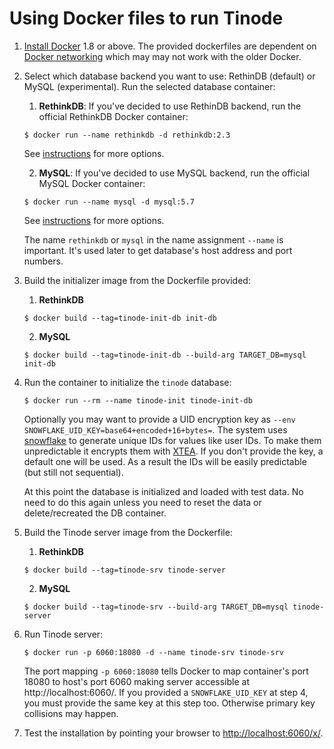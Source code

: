 # Using Docker files to run Tinode

1. [Install Docker](https://docs.docker.com/install/) 1.8 or above. The provided dockerfiles are dependent on [Docker networking](https://docs.docker.com/network/) which may may not work with the older Docker. 

2. Select which database backend you want to use: RethinDB (default) or MySQL (experimental). Run the selected database container:

	1. **RethinkDB**: If you've decided to use RethinDB backend, run the official RethinkDB Docker container:
	```
	$ docker run --name rethinkdb -d rethinkdb:2.3
	```
	See [instructions](https://hub.docker.com/_/rethinkdb/) for more options.
	
	2. **MySQL**: If you've decided to use MySQL backend, run the official MySQL Docker container:
	```
	$ docker run --name mysql -d mysql:5.7
	```
	See [instructions](https://hub.docker.com/_/mysql/) for more options.
	
	The name `rethinkdb` or `mysql` in the name assignment `--name` is important. It's used later to get database's host address and port numbers.


3. Build the initializer image from the Dockerfile provided:
	1. **RethinkDB**
	```
	$ docker build --tag=tinode-init-db init-db
	```
	2. **MySQL**
	```
	$ docker build --tag=tinode-init-db --build-arg TARGET_DB=mysql init-db
	```
	
4. Run the container to initialize the `tinode` database:
	```
	$ docker run --rm --name tinode-init tinode-init-db
	```
	Optionally you may want to provide a UID encryption key as `--env SNOWFLAKE_UID_KEY=base64+encoded+16+bytes=`. The system uses [snowflake](https://github.com/tinode/snowflake) to generate unique IDs for values like user IDs. To make them unpredictable it encrypts them with [XTEA](https://en.wikipedia.org/wiki/XTEA). If you don't provide the key, a default one will be used. As a result the IDs will be easily predictable (but still not sequential).

	At this point the database is initialized and loaded with test data. No need to do this again unless you need to reset the data or delete/recreated the DB container.

5. Build the Tinode server image from the Dockerfile:
	1. **RethinkDB**
	```
	$ docker build --tag=tinode-srv tinode-server
	```
	2. **MySQL**
	```
	$ docker build --tag=tinode-srv --build-arg TARGET_DB=mysql tinode-server
	```

6. Run Tinode server:
	```
	$ docker run -p 6060:18080 -d --name tinode-srv tinode-srv
	```
	The port mapping `-p 6060:18080` tells Docker to map container's port 18080 to host's port 6060 making server accessible at http://localhost:6060/. If you provided a `SNOWFLAKE_UID_KEY` at step 4, you must provide the same key at this step too. Otherwise primary key collisions may happen.

7. Test the installation by pointing your browser to [http://localhost:6060/x/](http://localhost:6060/x/).

